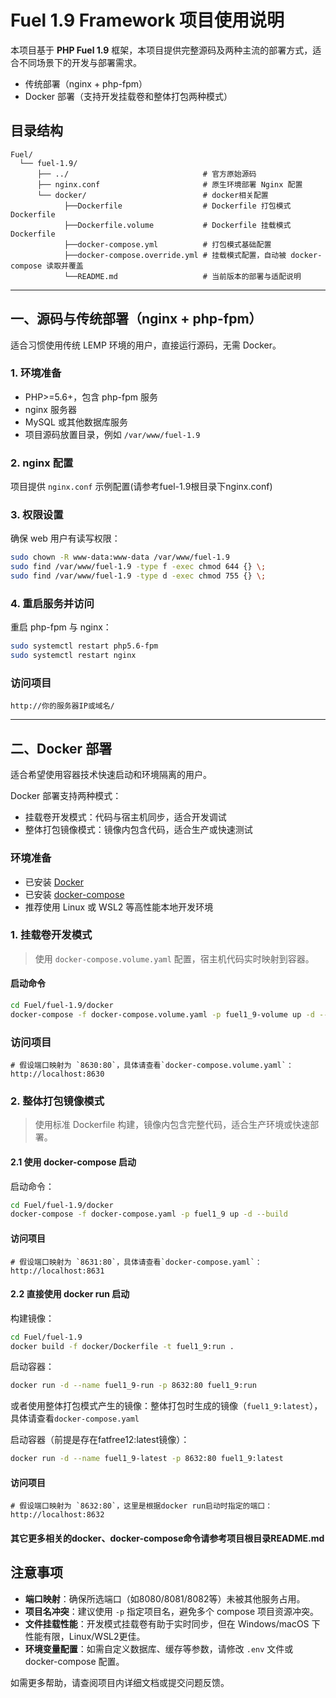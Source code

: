 # Fuel 1.9 Framework 项目使用说明

本项目基于 **PHP Fuel 1.9** 框架，本项目提供完整源码及两种主流的部署方式，适合不同场景下的开发与部署需求。

- 传统部署（nginx + php-fpm）
- Docker 部署（支持开发挂载卷和整体打包两种模式）

## 目录结构

```text
Fuel/
  └── fuel-1.9/
      ├── ../                              # 官方原始源码
      ├── nginx.conf                       # 原生环境部署 Nginx 配置
      └── docker/                          # docker相关配置
            ├──Dockerfile                  # Dockerfile 打包模式Dockerfile
            ├──Dockerfile.volume           # Dockerfile 挂载模式Dockerfile
            ├──docker-compose.yml          # 打包模式基础配置
            ├──docker-compose.override.yml # 挂载模式配置，自动被 docker-compose 读取并覆盖
            └──README.md                   # 当前版本的部署与适配说明
```

---

## 一、源码与传统部署（nginx + php-fpm）

适合习惯使用传统 LEMP 环境的用户，直接运行源码，无需 Docker。

### 1. 环境准备

- PHP>=5.6+，包含 php-fpm 服务
- nginx 服务器
- MySQL 或其他数据库服务
- 项目源码放置目录，例如 `/var/www/fuel-1.9`

### 2. nginx 配置

项目提供 `nginx.conf` 示例配置(请参考fuel-1.9根目录下nginx.conf)

### 3. 权限设置

确保 web 用户有读写权限：

```bash
sudo chown -R www-data:www-data /var/www/fuel-1.9
sudo find /var/www/fuel-1.9 -type f -exec chmod 644 {} \;
sudo find /var/www/fuel-1.9 -type d -exec chmod 755 {} \;
```

### 4. 重启服务并访问

重启 php-fpm 与 nginx：

```bash
sudo systemctl restart php5.6-fpm
sudo systemctl restart nginx
```

### 访问项目

```
http://你的服务器IP或域名/
```

---

## 二、Docker 部署

适合希望使用容器技术快速启动和环境隔离的用户。

Docker 部署支持两种模式：

- 挂载卷开发模式：代码与宿主机同步，适合开发调试
- 整体打包镜像模式：镜像内包含代码，适合生产或快速测试

### 环境准备

- 已安装 [Docker](https://docs.docker.com/get-docker/)
- 已安装 [docker-compose](https://docs.docker.com/compose/install/)
- 推荐使用 Linux 或 WSL2 等高性能本地开发环境

### 1. 挂载卷开发模式

> 使用 `docker-compose.volume.yaml` 配置，宿主机代码实时映射到容器。

#### 启动命令

```bash
cd Fuel/fuel-1.9/docker
docker-compose -f docker-compose.volume.yaml -p fuel1_9-volume up -d --build
```

### 访问项目

```
# 假设端口映射为 `8630:80`，具体请查看`docker-compose.volume.yaml`：
http://localhost:8630
```

### 2. 整体打包镜像模式

> 使用标准 Dockerfile 构建，镜像内包含完整代码，适合生产环境或快速部署。

#### 2.1 使用 docker-compose 启动

启动命令：

```bash
cd Fuel/fuel-1.9/docker
docker-compose -f docker-compose.yaml -p fuel1_9 up -d --build
```

#### 访问项目

```
# 假设端口映射为 `8631:80`，具体请查看`docker-compose.yaml`：
http://localhost:8631
```

#### 2.2 直接使用 docker run 启动

构建镜像：

```bash
cd Fuel/fuel-1.9
docker build -f docker/Dockerfile -t fuel1_9:run .
```

启动容器：

```bash
docker run -d --name fuel1_9-run -p 8632:80 fuel1_9:run
```

或者使用整体打包模式产生的镜像：整体打包时生成的镜像（`fuel1_9:latest`），具体请查看`docker-compose.yaml`

启动容器（前提是存在fatfree12:latest镜像）：

```bash
docker run -d --name fuel1_9-latest -p 8632:80 fuel1_9:latest
```

#### 访问项目

```
# 假设端口映射为 `8632:80`，这里是根据docker run启动时指定的端口：
http://localhost:8632
```

#### 其它更多相关的docker、docker-compose命令请参考项目根目录README.md

## 注意事项

- **端口映射**：确保所选端口（如8080/8081/8082等）未被其他服务占用。
- **项目名冲突**：建议使用 `-p` 指定项目名，避免多个 compose 项目资源冲突。
- **文件挂载性能**：开发模式挂载卷有助于实时同步，但在 Windows/macOS 下性能有限，Linux/WSL2更佳。
- **环境变量配置**：如需自定义数据库、缓存等参数，请修改 `.env` 文件或 docker-compose 配置。

如需更多帮助，请查阅项目内详细文档或提交问题反馈。
